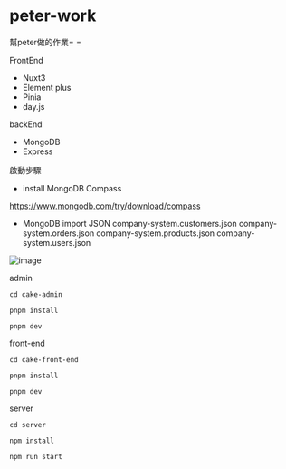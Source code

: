 # peter-work
幫peter做的作業= =

FrontEnd
- Nuxt3
- Element plus
- Pinia
- day.js

backEnd
- MongoDB
- Express


啟動步驟
- install MongoDB Compass

https://www.mongodb.com/try/download/compass

- MongoDB import JSON
company-system.customers.json
company-system.orders.json
company-system.products.json
company-system.users.json

![image](https://github.com/c-y-s-s/peter-work/assets/89208310/5a5e90ba-5c74-4ac2-95c3-eedfaa2bc911)


admin
```
cd cake-admin

pnpm install

pnpm dev
```

front-end
```
cd cake-front-end

pnpm install

pnpm dev

```

server
```
cd server

npm install

npm run start

```

